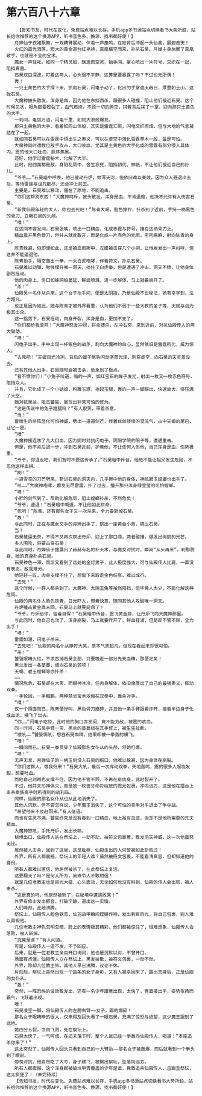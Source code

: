 # 第六百八十六章
        【告知书友，时代在变化，免费站点难以长存，手机app多书源站点切换看书大势所趋，站长给你推荐的这个换源APP，听书音色多、换源、找书都好使！】
       月婵仙子衣裙飘舞，一双藕臂展动，伴着一声凰鸣，在她背后冲起一头仙禽，展翅击天！
       火红的霞光洒落，宏大的黄金道台红艳艳，真凰横空而来，扑杀石昊。月婵主身施展了真凰散手，也就是不全的宝术。
       魔女一声轻叱，如同一个精灵般，飘逸而空灵，抬手间，掌心喷出一片符号，交织在一起，阻挡真凰。
       石昊双目深邃，盯着这两人，心头很不平静，这算是要暴露了吗？不过也无所谓！
       轰！
       一只土黄色的大手探下来，抓向石昊，闪电子动了，化出的手掌遮天蔽日，厚重如土山，遮拢石昊。
       大魔神披头散发，浑身是血，因为他在东挡西杀，跟很多人碰撞，阻止他们接近石昊。这个时候见状，眼角都要瞪裂了，血气燃烧，不顾一切的腾空，拼着背后挨了一掌，迎向那只土黄色的大手。
       一刹间，电弧万道，闪电千重，如同大浪般爆发。
       那只土黄色的大手，看着如同山体般，其实是雷霆汇聚，闪电交织而成，但与大地的气息凝结在了一起。
       就如同石昊可以在雷霆中悟出生之奥义，可以在虚空中演化雷霆草木一般，最是可怕。
       大魔神同时遭数位敌手攻击，大口咳血，尤其是土黄色的大手化成的雷霆有部分侵入其体内，震的他大口吐血，肌体焦黑。
       还好，他学过雷霆秘术，化解了大半。
       此时，他四面都是敌，身陷乱局中，舍生忘死，阻挡初代、神祇，不让他们接近自己的孙儿。
       “爷爷……”石昊暗中呼唤，他已催动丹炉，倾泻天河，但依旧难以奏效，因为众人避退出去后，等待雷霆与诅咒散尽，还会冲上前去。
       主要是，石昊难以移动，僵在了原地，不能追击。
       “你们这帮狗东西！”大魔神呵斥，披头散发，浑身是血，不肯退缩，他决不允许有人伤害石昊。
       “斩我仙殿年轻的大人，你也去死吧！”陈青大喝，脸色狰狞，扑杀到了近前，手持一柄黑色的骨刀，立劈石昊的头颅。
       “噗！”
       在这间不容发间，石昊张嘴，喷出一口精血，化成赤霞与符号，撞在这柄骨刀上。
       精血震开黑色骨刀，但并未就此散开，而是化成一片赤色的光雨，密密麻麻，射向陈青的身上。
       陈青躲避，但即便如此，还是被血雨擦中，左腹被击穿几个小洞，让他发发出一声闷哼，但这并不能逼退他。
       陈青抬手，隔空轰出一拳，一头白虎咆哮，伴着符文，扑杀石昊。
       石昊难以动弹，勉强撑开唯一洞天，挡住了白虎拳，但是遭遇了冲击，洞天不稳，让他身体剧烈摇动。
       他的肉身上，伤口如蛛网般蔓延，鲜血喷溅，进一步解体，马上就要崩开了。
       “杀！”
       仙殿另一名仆从杀来，这个女子抬手间，便是太阴指，乃是仙殿不世秘法，她有幸学到，法力超凡。
       也正是因为如此，她与陈青才被外界看重，认为他们不弱于一些大教的圣子等，天赋与战力极其出众。
       这一指落下，石昊摇动，肉身开裂，浑身是血，更加不支了。
       “你们都给我滚开！”大魔神怒发冲冠，拼命搏杀，左冲右突，来到近前，对抗仙殿传人的两大臂助。
       “哧！”
       闪电子出手，手中出现一杆银色的战矛，刺向大魔神的后心，显然依旧是雷霆所化，威力惊人。
       “去死吧！”天蝎目光冷冽，背后的蝎子尾钩闪动湛蓝光泽，刺穿虚空，向石昊的天灵盖没去。
       还有其他人出手，石昊随时会被击杀，危急到了极点。
       “看不惯你们！”小兔子叫道，嗡的一声，如红宝石的眸子发光，射出一枚又一枚赤色符号，阻挡众人。
       并且，它化成了一个小姑娘，粉雕玉琢，抬起玉腿，轰的一声一脚踹出，快速放大，挤压满了天空。
       她对抗黑兰，阻击饕餮，展现出非常可怕的修为。
       “这是传说中的兔子蹬腿吗？”有人取笑，带着杀意。
       “当！”
       曹雨生的杀阵显化可怕神威，劈出一道道剑芒，伴着丝丝缕缕的混沌气，击中天蝎的尾巴，让它一震。
       “噗”
       大魔神接连咳了几大口血，因为同时对抗闪电子、阴阳学院的阳子等，遭遇重击。
       但是，他不肯后退一步，冲到石昊近前，护着他，不让任何人伤他，自己浑身是血，伤势极重。
       “爷爷，你退走吧，我们暂时不要这传承了。”石昊暗中传音，他绝不能让祖父发生危险，不忍他这样血拼。
       “刷！”
       一道雪亮的刀芒劈来，斩进石昊的洞天内，几乎擦中他的身体，神祇碧玉螳螂也出手了。
       “吼……”大魔神咆哮，爆发无尽雷霆，扑了过去，撞开那只浑身绿莹莹的可怕螳螂。
       “哧！”
       小胖的剑气到了，帮助化解危局，阻止螳螂扑杀，不然危矣！
       “爷爷，速退！”石昊暗中喊道，不让他如此拼命。
       “死吧！”陈青、还有那名女子又一次杀来，全力要斩掉石昊。
       “轰！”
       与此同时，正在与魔女交手的月婵出手了，祭出一座黄金小鼎，镇压石昊。
       当！
       石昊被逼无奈，不得不又再次祭出丹炉，迎上了那口鼎，两者碰撞，爆发出绚丽的光芒。
       多人围攻，将要击穿石昊！
       与此同时，月婵仙子施展出了赫赫有名的补天术，与魔女对抗时，瞬间“从头再来”，刹那脱身，她的真身扑杀石昊。
       石昊神色一滞，而后又看到了远处的金灯男子，此人极度强大，可与仙殿传人比肩，一直没有表态，敌我难分。
       他轻轻一叹，肉身支撑不住了，想留下来取走金色纸张，难以成行。
       “去死！”
       这个时候，一群人都杀到了。大魔神、太阴玉兔等虽然阻挡，但毕竟人太少，不能化解这种危局。
       仙殿的两名仆人脸色铁青，目光吓人，带着快意，随同其他人攻破唯一洞天。
       丹炉撞击黄金鼎未回，石昊马上就要毙命了！
       “爷爷，丹炉给你，留着自保！”石昊暗中传音，震飞黄金鼎，让丹炉飞向大魔神那里。
       与此同时，他自己也动了，浑身崩裂，马上就要炸开了，鲜血狂涌，但是却不管不顾，全力出手！
       “哧！”
       雷霆如瀑，闪电子杀来。
       “去死吧！”仙殿的两名仆从狰狞大笑，原本气质超凡，但现在看起来却很可怕。
       “杀！”
       饕餮眼睛火红，不求吞掉石昊全部，只要吸走一部分先天血精，那便足矣！
       黑兰发出一条茎蔓，缠向石昊的颈项！
       天蝎、碧玉螳螂等亦扑杀！
       ……
       情况危急，石昊却在大笑，而眼神冰冷，任肉身解体，依旧施展出了自己的最强奥义，挥动双拳。
       一手轮回，一手鲲鹏，两种禁忌宝术浓缩在双拳中，轰杀对手。
       “噗！”
       仅一个照面而已，陈青便惨叫，黑色骨刀崩碎，并且他一条手臂跟着炸开，接着半边身子化成血泥，横飞了出去。
       “你……”闪电子吃惊，此时他的胸口亦发闷，竟不能力敌，被震的咳血。
       同一时间，石昊手臂一带，黑兰的茎蔓绕在其手臂上，被生生扯断。
       “嗷吼……”饕餮嘶吼，想吞石昊血精，结果却被一拳轰的横飞。
       “噗！”
       一瞬间而已，石昊一拳贯穿了仙殿那名女仆从的头颅，将她打爆。
       “哧！”
       无声无息，月婵仙子的一柄玉剑没入石昊的胸口，他难以躲避，因为身体在崩裂。
       “你们这群人，等我归来！”石昊大吼，最后一次挥动双拳，天地轰鸣，震的很多人喉咙发甜，想要吐血。
       而他自己则再也支撑不住，因为他不管不顾，不再在意肉身，此时裂开了。
       不过，他并未形神俱灭，而是被一枚兽牙命符绽放的霞光包裹，冲向远方，这是他在擂台上击杀秦族高手时所得到的战利品。
       同样，仙殿的那名女仆从也从此地消失了。
       其他人沉默，但不管怎样说，少年魔王消失了，这个可怕的竞争对手退出了争夺战。
       “希望他来不及赶回来。”有人低语。
       而也有生灵不满，饕餮终究是没有吞到一口精血，地上虽有血迹，但却不是他所需要的先天精血。
       大魔神怒吼，手托丹炉，发出长啸。
       秘境出口，仙殿传人站在祭坛上，一动不动，被符文包裹着，散发滔天神威，这一次他震怒无比。
       居然被人击杀，回到了这里，这是耻辱，仙殿走出的人何曾被如此斩败过！
       外界，所有人都震撼，祭坛上的年轻人谁？虽然被符文包裹，不能看清真容，但却知道他的身份。
       所有人都难以置信，他居然被杀了，在此祭坛上复活。
       这要翻天了吗？是何人所为，简直令人不敢相信！
       就是几位老教主也是目光大盛，心头震动，无论如何也没有料到，仙殿的传人会出局，被人击杀。
       “这是真的吗，他居然被斩了，在秘境中遭遇败果！”
       外界有修士发出颤音，打破宁静，道出这一实情。
       人们哗然，此地沸腾。
       祭坛上，仙殿传人脸色铁青，仙羽战甲瞬间铿锵作响，发出刺目的光，将自己包裹，别人难以直视他。
       几位老教主神色忽明忽暗，脸上的表情极其精彩，他们都被惊住了，很难想象，仙殿传人会落败，被人斩掉。
       “究竟是谁？”有人问道。
       可是，仙殿传人一语不发，不予回应。
       后来，就是一位老教主亲自开口询问，他也是沉默以对，不曾开口。
       场面有点僵，仙殿传人立在祭坛上，黑发披散，被符文包裹，一动不动。
       外界，除却几位教主外，其他人早已沸腾，议论不休。
       片刻后，祭坛上突然出现一个苗条的女子身影，又有人被杀回来了，露出真身后，正是仙殿的女仆从。
       “轰！”
       突然，一阵恐怖的波动散发出，还有一名少年跟着出现，太快了，竟直接出手，姿势张扬而霸气，飞跃着出现。
       噗！
       石昊凌空一脚，将仙殿传人的左膀右臂——女子，踢的爆碎！
       那名女子眼睛睁的很大，仅来得及回头看了一眼石昊，充满了惊恐与绝望，这少魔王跟到了此地。
       她四分五裂，血雨飞溅，死在祭坛上。
       石昊太快了，一气呵成，在还未落下时，整个人就已经一拳轰向仙殿传人，喝道：“本座追杀你来了！”
       这太突然了，仙殿传人回头只看到自己的一大臂助——那名女子被轰爆，而后就看到一个拳头到了眼前。
       匆匆对抗，他自然吃了大亏，身子横飞，被劈出祭坛，坠落向远方。
       所有人都震撼，这个浑身都被破烂甲胄覆盖的少年是谁，竟敢追杀仙殿传人，且跟至祭坛，这太疯狂了！（未完待续）
       【告知书友，时代在变化，免费站点难以长存，手机app多书源站点切换看书大势所趋，站长给你推荐的这个换源APP，听书音色多、换源、找书都好使！】